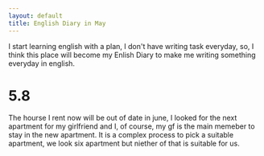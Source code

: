 ```yaml
---
layout: default
title: English Diary in May
---
```


I start learning english with a plan, I don't have writing task everyday, so, I think this place will become my Enlish Diary to make me writing something everyday in english.

# 5.8
The hourse I rent now will be out of date in june, I looked for the next apartment for my girlfriend and I, of course, my gf is the main memeber to stay in the new apartment. It is a complex process to pick a suitable apartment, we look six apartment but niether of that is suitable for us.


